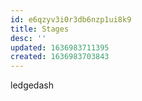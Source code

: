 ```yaml
---
id: e6qzyv3i0r3db6nzp1ui8k9
title: Stages
desc: ''
updated: 1636983711395
created: 1636983703843
---
```


ledgedash
